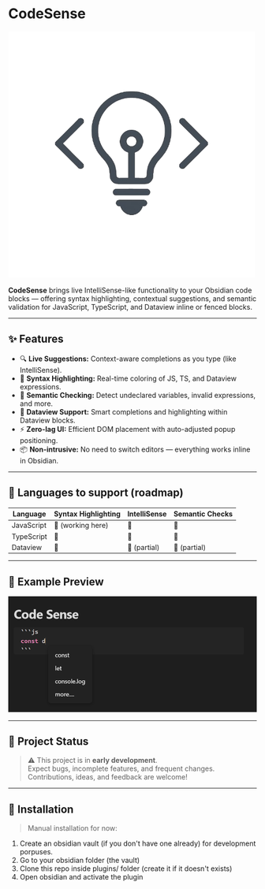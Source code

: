# CodeSense

![CodeSense Logo](./.github/imgs/code_sense_logo.png)

**CodeSense** brings live IntelliSense-like functionality to your Obsidian code blocks — offering syntax highlighting, contextual suggestions, and semantic validation for JavaScript, TypeScript, and Dataview inline or fenced blocks.

---

## ✨ Features

- 🔍 **Live Suggestions:** Context-aware completions as you type (like IntelliSense).
- 🎨 **Syntax Highlighting:** Real-time coloring of JS, TS, and Dataview expressions.
- 🧠 **Semantic Checking:** Detect undeclared variables, invalid expressions, and more.
- 🧩 **Dataview Support:** Smart completions and highlighting within Dataview blocks.
- ⚡ **Zero-lag UI:** Efficient DOM placement with auto-adjusted popup positioning.
- 📦 **Non-intrusive:** No need to switch editors — everything works inline in Obsidian.

---

## 🧪 Languages to support (roadmap)

| Language    | Syntax Highlighting | IntelliSense | Semantic Checks |
|-------------|---------------------|--------------|-----------------|
| JavaScript  | 🚧 (working here)                | 🚧          | 🚧              |
| TypeScript  | 🚧                 | 🚧          | 🚧              |
| Dataview    | 🚧                 | 🚧 (partial)| 🚧 (partial)    |

---

## 📸 Example Preview

![Example Preview](.github/imgs/early_showcase.png)

---

## 🚧 Project Status

> ⚠️ This project is in **early development**.  
> Expect bugs, incomplete features, and frequent changes. Contributions, ideas, and feedback are welcome!

---

## 🔧 Installation

> Manual installation for now:
1. Create an obsidian vault (if you don't have one already) for development porpuses.
2. Go to your obsidian folder (the vault)
3. Clone this repo inside plugins/ folder (create it if it doesn't exists)
4. Open obsidian and activate the plugin
